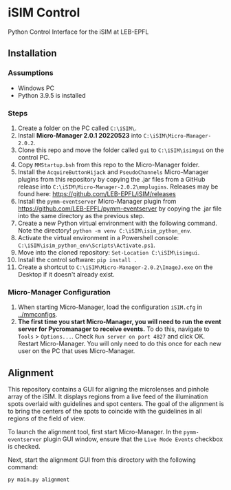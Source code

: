 # iSIM Control

Python Control Interface for the iSIM at LEB-EPFL

## Installation

### Assumptions

- Windows PC
- Python 3.9.5 is installed

### Steps

1. Create a folder on the PC called `C:\iSIM\`.
1. Install **Micro-Manager 2.0.1 20220523** into `C:\iSIM\Micro-Manager-2.0.2`.
1. Clone this repo and move the folder called `gui` to `C:\iSIM\isimgui` on the control PC.
1. Copy `MMStartup.bsh` from this repo to the Micro-Manager folder.
1. Install the `AcquireButtonHijack` and `PseudoChannels` Micro-Manager plugins from this repository by copying the .jar files from a GitHub release into `C:\iSIM\Micro-Manager-2.0.2\mmplugins`. Releases may be found here: https://github.com/LEB-EPFL/iSIM/releases
1. Install the `pymm-eventserver` Micro-Manager plugin from https://github.com/LEB-EPFL/pymm-eventserver by copying the .jar file into the same directory as the previous step.
1. Create a new Python virtual environment with the following command. Note the directory! `python -m venv C:\iSIM\isim_python_env`.
1. Activate the virtual environment in a Powershell console: `C:\iSIM\isim_python_env\Scripts\Activate.ps1`.
1. Move into the cloned repository: `Set-Location C:\iSIM\isimgui`.
1. Install the control software: `pip install .`
1. Create a shortcut to `C:\iSIM\Micro-Manager-2.0.2\ImageJ.exe` on the Desktop if it doesn't already exist.

### Micro-Manager Configuration

1. When starting Micro-Manager, load the configuration `iSIM.cfg` in [../mmconfigs](../mm-configs).
1. **The first time you start Micro-Manager, you will need to run the event server for Pycromanager to receive events.** To do this, navigate to `Tools` > `Options...`. Check `Run server on port 4827` and click OK. Restart Micro-Manager. You will only need to do this once for each new user on the PC that uses Micro-Manager.

## Alignment

This repository contains a GUI for aligning the microlenses and pinhole array of the iSIM. It displays regions from a live feed of the illumination spots overlaid with guidelines and spot centers. The goal of the alignment is to bring the centers of the spots to coincide with the guidelines in all regions of the field of view.

To launch the alignment tool, first start Micro-Manager. In the `pymm-eventserver` plugin GUI window, ensure that the `Live Mode Events` checkbox is checked.

Next, start the alignment GUI from this directory with the following command:

```console
py main.py alignment
```
